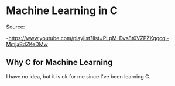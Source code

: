 # Machine Learning in C

Source:

-https://www.youtube.com/playlist?list=PLpM-Dvs8t0VZPZKggcql-MmjaBdZKeDMw

## Why C for Machine Learning

I have no idea, but it is ok for me since I've been learning C.

